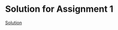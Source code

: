 # Solution for Assignment 1

[Solution](https://github.com/weilincheng/remote-assignments/blob/main/Week-4/Assignment-1/solution.js)
